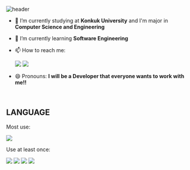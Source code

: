 <!--
### Hi there 👋
**Ji-InPark/Ji-InPark** is a ✨ _special_ ✨ repository because its `README.md` (this file) appears on your GitHub profile.
Here are some ideas to get you started:
- 👯 I’m looking to collaborate on ...
- 🤔 I’m looking for help with ...
- 💬 Ask me about ...
- ⚡ Fun fact: ...
-->

![header](https://capsule-render.vercel.app/api?type=waving&color=auto&height=300&section=header&text=Ji-In%20Park&fontSize=90)

- 🔭 I’m currently studying at **Konkuk University** and I'm major in **Computer Science and Engineering**
- 🌱 I’m currently learning **Software Engineering**
- 📫 How to reach me:

  <a href="mailto:jin225675@naver.com" target="_blank"><img src="https://img.shields.io/badge/jin225675@naver.com-green?style=flat-square&logo=naver&logoColor=white"/></a>
  <a href="mailto:jin225675@gmail.com" target="_blank"><img src="https://img.shields.io/badge/jin225675@gmail.com-red?style=flat-square&logo=gmail&logoColor=white"/></a>

- 😄 Pronouns: **I will be a Developer that everyone wants to work with me!!**

<br/>

## **LANGUAGE**

Most use:

<a href="https://jin-coding.tistory.com/" target="_blank"><img src="https://img.shields.io/badge/JAVA-red?style=flat-square&logo=java&logoColor=white"/></a>

Use at least once:

<a href="https://jin-coding.tistory.com/" target="_blank"><img src="https://img.shields.io/badge/C++-blue?style=flat-square&logo=C%2b%2b&logoColor=white"/></a>
<a href="https://jin-coding.tistory.com/" target="_blank"><img src="https://img.shields.io/badge/C-gray?style=flat-square&logo=C&logoColor=white"/></a>
<a href="https://jin-coding.tistory.com/" target="_blank"><img src="https://img.shields.io/badge/C%23-green?style=flat-square&logo=Csharp&logoColor=white"/></a>
<a href="https://jin-coding.tistory.com/" target="_blank"><img src="https://img.shields.io/badge/Python-yellow?style=flat-square&logo=python&logoColor=white"/></a>
